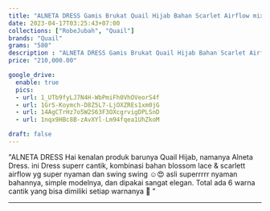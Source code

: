 ```yaml
---
title: "ALNETA DRESS Gamis Brukat Quail Hijab Bahan Scarlet Airflow mix Blossom Lace"
date: 2023-04-17T03:25:43+07:00
collections: ["RobeJubah", "Quail"]
brands: "Quail"
grams: "580"
description : "ALNETA DRESS Gamis Brukat Quail Hijab Bahan Scarlet Airflow mix Blossom Lace"
price: "210,000.00"

google_drive:
  enable: true
  pics:
  - url: 1_UTb9fyLJ7N4H-WbPmiFh0VhOVeorS4f
  - url: 1GrS-Koymch-D8Z5L7-LjOXZREs1xm0jG
  - url: 14AgCTrHz7o5W2S63F3OXcgrvigDPLSnD
  - url: 1nqx9HBc8B-zAvXYl-Lm94fqea1UhZkoM

draft: false
---
```


"ALNETA DRESS
Hai kenalan produk barunya Quail Hijab, namanya Alneta Dress. ini Dress superr cantik, kombinasi bahan blossom lace & scarlett airflow yg super nyaman dan swing swing ☺️😍 asli superrrrr nyaman bahannya, simple modelnya, dan dipakai sangat elegan. Total ada 6 warna cantik yang bisa dimiliki setiap warnanya 🥰 "

---    
  
